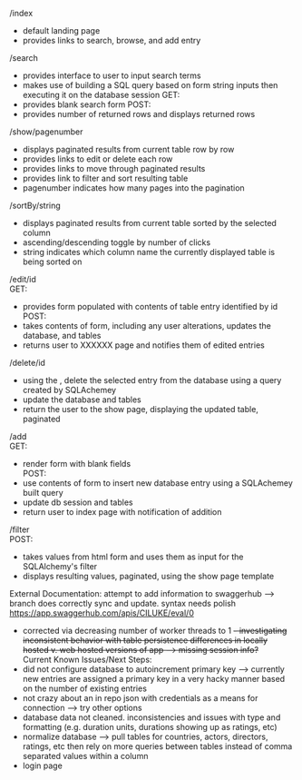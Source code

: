 /index  
- default landing page
- provides links to search, browse, and add entry

/search  
- provides interface to user to input search terms
- makes use of building a SQL query based on form string inputs then executing it on the database session
GET:   
- provides blank search form
POST:   
- provides number of returned rows and displays returned rows

/show/pagenumber  
- displays paginated results from current table row by row
- provides links to edit or delete each row
- provides links to move through paginated results
- provides link to filter and sort resulting table
- pagenumber indicates how many pages into the pagination

/sortBy/string  
- displays paginated results from current table sorted by the selected column
- ascending/descending toggle by number of clicks
- string indicates which column name the currently displayed table is being sorted on

/edit/id  
GET:  
- provides form populated with contents of table entry identified by id
POST:  
- takes contents of form, including any user alterations, updates the database, and tables
- returns user to XXXXXX page and notifies them of edited entries

/delete/id  
- using the <id>, delete the selected entry from the database using a query created by SQLAchemey
- update the database and tables
- return the user to the show page, displaying the updated table, paginated

/add  
GET:  
- render form with blank fields  
POST:  
- use contents of form to insert new database entry using a SQLAchemey built query
- update db session and tables
- return user to index page with notification of addition

/filter  
POST:  
- takes values from html form and uses them as input for the SQLAlchemy's filter
- displays resulting values, paginated, using the show page template
  
  
External Documentation:
attempt to add information to swaggerhub --> branch does correctly sync and update. syntax needs polish
https://app.swaggerhub.com/apis/CILUKE/eval/0
  
  
- corrected via decreasing number of worker threads to 1 ~~- investigating inconsistent behavior with table persistence differences in locally hosted v. web hosted versions of app --> missing session info?~~  
Current Known Issues/Next Steps:  
- did not configure database to autoincrement primary key --> currently new entries are assigned a primary key in a very hacky manner based on the number of existing entries
- not crazy about an in repo json with credentials as a means for connection --> try other options
- database data not cleaned. inconsistencies and issues with type and formatting (e.g. duration units, durations showing up as ratings, etc)
- normalize database --> pull tables for countries, actors, directors, ratings, etc then rely on more queries between tables instead of comma separated values within a column
- login page
